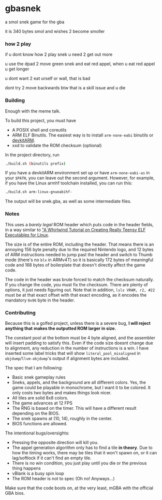 # gbasnek

a smol snek game for the gba

it is 340 bytes smol and wishes 2 become smoller

### how 2 play

if u dont know how 2 play snek u need 2 get out more

u use the dpad 2 move green snek and eat red appel, when u eat red appel u get longer

u dont want 2 eat urself or wall, that is bad

dont try 2 move backwards btw that is a skill issue and u die

### Building

Enough with the meme talk.

To build this project, you must have
 - A POSIX shell and coreutils
 - ARM ELF Binutils. The easiest way is to install `arm-none-eabi` binutils or [devkitARM](https://devkitpro.org/wiki/Getting_Started).
 - xxd to validate the ROM checksum (optional)

In the project directory, run
```sh
./build.sh (binutils prefix)
```
If you have a devkitARM environment set up or have `arm-none-eabi-as` in your
`$PATH`, you can leave out the second argument. However, for example, if you have the
Linux armhf toolchain installed, you can run this:
```sh
./build.sh arm-linux-gnueabihf-
```

The output will be snek.gba, as well as some intermediate files.

### Notes

This uses a *barely legal* ROM header which puts code in the header fields, in a way similar
to ["A Whirlwind Tutorial on Creating Really Teensy ELF Executables for Linux](https://www.muppetlabs.com/~breadbox/software/tiny/teensy.html).

The size is of the entire ROM, including the header. That means there is an annoying 156 byte
penalty due to the required Nintendo logo, and 12 bytes of ARM instructions needed to jump past
the header and switch to Thumb mode (there's no `blx` in ARMv4T) so it is basically 172 bytes
of meaningful code and 168 bytes of boilerplate that doesn't directly affect the game code.

The code in the header was brute forced to match the checksum naturally. If you change the code,
you must fix the checksum. There are plenty of options, it just needs figuring out. Note that
in addition, `lsls VRAM, r2, #22` must be at that exact offset with that exact encoding, as it
encodes the mandatory `0x96` byte in the header.

### Contributing

Because this is a golfed project, unless there is a severe bug, **I will reject anything that**
**makes the outputted ROM larger in size.**

The constant pool at the bottom must be 4 byte aligned, and the assembler will insert padding to
satisfy this. Even if the code size doesnt change due to alignment, any reduction in the number
of instructions is a win. I have inserted some label tricks that will show `literal_pool_misaligned`
in `objdump`/`llvm-objdump`'s output if alignment bytes are included.

The spec that I am following:
 - Basic snek gameplay rules
 - Sneks, appels, and the background are all different colors. Yes, the game could be playable
   in monochrome, but I want it to be colored. It only costs two bytes and makes things look nicer.
 - All tiles are solid 8x8 colors.
 - The game advances at 12 FPS
 - The RNG is based on the timer. This will have a different result depending on the BIOS.
 - The snek spawns at (10, 14), roughly in the center.
 - BIOS functions are allowed.

The intentional bugs/oversights:
 - Pressing the opposite direction will kill you.
 - The appel generation algorithm only has to find a tile **in theory**. Due to how the timing
   works, there may be tiles that it won't spawn on, or it can lag/softlock if it can't find an
   empty tile.
 - There is no win condition, you just play until you die or the previous thing happens
 - vBlank is a busy spin loop
 - The ROM header is not to spec (Oh no! Anyways...)

Make sure that the code boots on, at the very least, mGBA with the official GBA bios.
